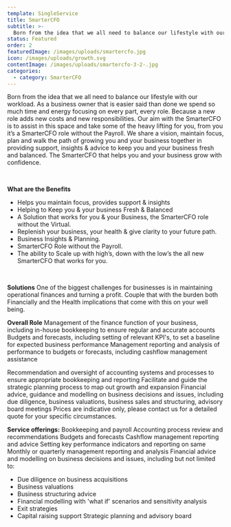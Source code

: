 ```yaml
---
template: SingleService
title: SmarterCFO
subtitle: >-
  Born from the idea that we all need to balance our lifestyle with our workload.
status: Featured
order: 2
featuredImage: /images/uploads/smartercfo.jpg
icon: /images/uploads/growth.svg
contentImage: /images/uploads/smartercfo-3-2-.jpg
categories:
  - category: SmarterCFO
---
```


Born from the idea that we all need to balance our lifestyle with our workload. As a business
owner that is easier said than done we spend so much time and energy focusing on every part,
every role. Because a new role adds new costs and new responsibilities. Our aim with the
SmarterCFO is to assist in this space and take some of the heavy lifting for you, from you it’s a
SmarterCFO role without the Payroll.
We share a vision, maintain focus, plan and walk the path of growing you and your business
together in providing support, insights &amp; advice to keep you and your business fresh and
balanced.
The SmarterCFO that helps you and your business grow with confidence.

<br />

**What are the Benefits**

- Helps you maintain focus, provides support &amp; insights
- Helping to Keep you &amp; your business Fresh &amp; Balanced
- A Solution that works for you &amp; your Business, the SmarterCFO role without the Virtual.
- Replenish your business, your health &amp; give clarity to your future path.
- Business Insights &amp; Planning.
- SmarterCFO Role without the Payroll.
- The ability to Scale up with high’s, down with the low’s the all new SmarterCFO that works for you.

<br />

**Solutions**
One of the biggest challenges for businesses is in maintaining operational finances and turning
a profit. Couple that with the burden both Financially and the Health implications that come with
this on your well being.
<br />

**Overall Role**
Management of the finance function of your business, including in-house bookkeeping to ensure
regular and accurate accounts
Budgets and forecasts, including setting of relevant KPI's, to set a baseline for expected
business performance
Management reporting and analysis of performance to budgets or forecasts, including cashflow
management assistance

Recommendation and oversight of accounting systems and processes to ensure appropriate
bookkeeping and reporting
Facilitate and guide the strategic planning process to map out growth and expansion
Financial advice, guidance and modelling on business decisions and issues, including due
diligence, business valuations, business sales and structuring, advisory board meetings
Prices are indicative only, please contact us for a detailed quote for your specific
circumstances.
<br />

**Service offerings:**
Bookkeeping and payroll
Accounting process review and recommendations
Budgets and forecasts
Cashflow management reporting and advice
Setting key performance indicators and reporting on same
Monthly or quarterly management reporting and analysis
Financial advice and modelling on business decisions and issues, including but not limited to:

- Due diligence on business acquisitions
- Business valuations
- Business structuring advice
- Financial modelling with 'what if' scenarios and sensitivity analysis
- Exit strategies
- Capital raising support
  Strategic planning and advisory board
